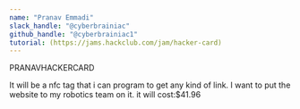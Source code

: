 ```yaml
---
name: "Pranav Emmadi"
slack_handle: "@cyberbrainiac"
github_handle: "@cyberbrainiac1"
tutorial: (https://jams.hackclub.com/jam/hacker-card)
---
```


PRANAVHACKERCARD

It will be a nfc tag that i can program to get any kind of link. I want to put the website to my robotics team on it.
it will cost:$41.96

